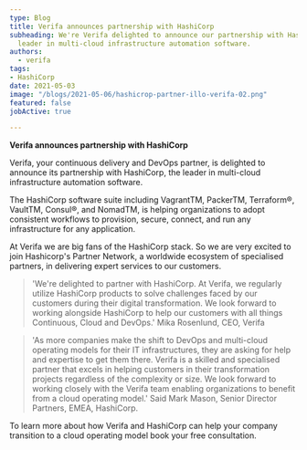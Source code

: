 ```yaml
---
type: Blog
title: Verifa announces partnership with HashiCorp
subheading: We're Verifa delighted to announce our partnership with HashiCorp, the
  leader in multi-cloud infrastructure automation software.
authors:
  - verifa
tags:
- HashiCorp
date: 2021-05-03
image: "/blogs/2021-05-06/hashicrop-partner-illo-verifa-02.png"
featured: false
jobActive: true

---
```

**Verifa announces partnership with HashiCorp**

Verifa, your continuous delivery and DevOps partner, is delighted to announce its partnership with HashiCorp, the leader in multi-cloud infrastructure automation software.

The HashiCorp software suite including VagrantTM, PackerTM, Terraform®, VaultTM, Consul®, and NomadTM, is helping organizations to adopt consistent workflows to provision, secure, connect, and run any infrastructure for any application.

At Verifa we are big fans of the HashiCorp stack. So we are very excited to join Hashicorp's Partner Network, a worldwide ecosystem of specialised partners, in delivering expert services to our customers.

> 'We're delighted to partner with HashiCorp. At Verifa, we regularly utilize HashiCorp products to solve challenges faced by our customers during their digital transformation. We look forward to working alongside HashiCorp to help our customers with all things Continuous, Cloud and DevOps.' Mika Rosenlund, CEO, Verifa

> 'As more companies make the shift to DevOps and multi-cloud operating models for their IT infrastructures, they are asking for help and expertise to get them there. Verifa is a skilled and specialised partner that excels in helping customers in their transformation projects regardless of the complexity or size. We look forward to working closely with the Verifa team enabling organizations to benefit from a cloud operating model.' Said Mark Mason, Senior Director Partners, EMEA, HashiCorp.

To learn more about how Verifa and HashiCorp can help your company transition to a cloud operating model book your free consultation.
